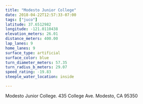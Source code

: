 ```yaml
---
title: "Modesto Junior College"
date: 2018-04-22T12:57:33-07:00
tags: ["juco"]
latitude: 37.6512982
longitude: -121.0110438
elevation_meters: 26.01
distance_meters: 400.00
lap_lanes: 9
home_lanes: 9
surface_type: artificial
surface_color: blue
turn_diameter_meters: 57.35
turn_radius_b_meters: 29.07
speed_rating: -19.83
steeple_water_location: inside

---
```


Modesto Junior College. 435 College Ave. Modesto, CA 95350

<!--more-->
